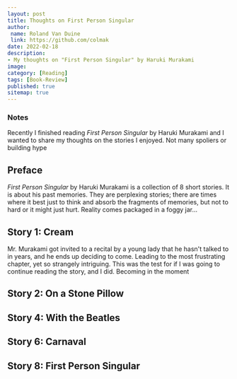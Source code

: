 ```yaml
---
layout: post
title: Thoughts on First Person Singular
author:
 name: Roland Van Duine
 link: https://github.com/colmak
date: 2022-02-18
description:
- My thoughts on "First Person Singular" by Haruki Murakami
image:
category: [Reading]
tags: [Book-Review]
published: true
sitemap: true
---
```


### Notes

Recently I finished reading _First Person Singular_ by Haruki Murakami and I wanted to share my thoughts on the stories I enjoyed. Not many spoliers or building hype 


## Preface
 _First Person Singular_ by Haruki Murakami is a collection of 8 short stories. It is about his past memories. They are perplexing stories; there are times where it best just to think and absorb the fragments of memories, but not to hard or it might just hurt. Reality comes packaged in a foggy jar...



## Story 1: Cream

Mr. Murakami got invited to a recital by a young lady that he hasn't talked to in years, and he ends up deciding to come. Leading to the most frustrating chapter, yet so strangely intriguing. This was the test for if I was going to continue reading the story, and I did. Becoming in the moment


## Story 2: On a Stone Pillow



## Story 4: With the Beatles



## Story 6: Carnaval



## Story 8: First Person Singular